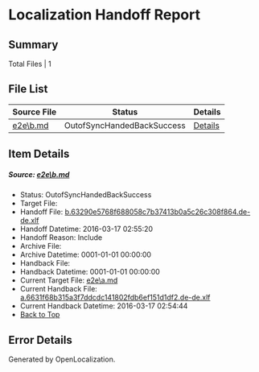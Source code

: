 # <a name='report-top'></a> Localization Handoff Report

## Summary
 Total Files | 1

## File List
 Source File | Status | Details 
 ----------- | ------ | ------- 
 [e2e\b.md](https://github.com/OpenLocalizationTest/oltest/blob/9f8b459cf4296efc79b884004194b47bcf933934/e2e/b.md) | OutofSyncHandedBackSuccess | [Details](#d3d43009ada30701ead85e8f745a0b14a7d9ad542)

## Item Details
##### <a name='d3d43009ada30701ead85e8f745a0b14a7d9ad542'></a> Source: [e2e\b.md](https://github.com/OpenLocalizationTest/oltest/blob/9f8b459cf4296efc79b884004194b47bcf933934/e2e/b.md)
* Status: OutofSyncHandedBackSuccess
* Target File: 
* Handoff File: [b.63290e5768f688058c7b37413b0a5c26c308f864.de-de.xlf](https://github.com/OpenLocalizationTestOrg/olhandoff/blob/a65e0e0db8fa24b7dee411491161dea2abfffafc/ol-handoff/OpenLocalizationTestOrg/oltest.de-de/xinjiang/ht/b.63290e5768f688058c7b37413b0a5c26c308f864.de-de.xlf)
* Handoff Datetime: 2016-03-17 02:55:20
* Handoff Reason: Include
* Archive File: 
* Archive Datetime: 0001-01-01 00:00:00
* Handback File: 
* Handback Datetime: 0001-01-01 00:00:00
* Current Target File: [e2e\a.md](https://github.com/OpenLocalizationTestOrg/oltest.de-de/blob/a6e65e547b33aa97d37887a1e88bcbeac7a11885/e2e/a.md)
* Current Handback File: [a.6631f68b315a3f7ddcdc141802fdb6ef151d1df2.de-de.xlf](https://github.com/OpenLocalizationTestOrg/olhandback/blob/e18fbd52eca22f8bc35c20974c9ba899a96cab83/ol-handback/OpenLocalizationTestOrg/oltest.de-de/xinjiang/ht/a.6631f68b315a3f7ddcdc141802fdb6ef151d1df2.de-de.xlf)
* Current Handback Datetime: 2016-03-17 02:54:44
* [Back to Top](#report-top)


## Error Details

Generated by OpenLocalization.
